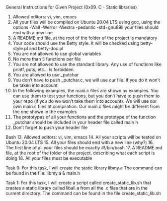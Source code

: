 General Instructions for Given Project  (0x09. C - Static libraries)

1. Allowed editors: vi, vim, emacs
2. All your files will be compiled on Ubuntu 20.04 LTS using gcc, using the options -Wall -Werror -Wextra -pedantic -std=gnu89ll your files should end with a new line
3. A README.md file, at the root of the folder of the project is mandatory
4. Your code should use the Betty style. It will be checked using betty-style.pl and betty-doc.pl
5. You are not allowed to use global variables
6. No more than 5 functions per file
7. You are not allowed to use the standard library. Any use of functions like printf, puts, etc… is forbidden
8. You are allowed to use _putchar
9. You don’t have to push _putchar.c, we will use our file. If you do it won’t be taken into account
10. In the following examples, the main.c files are shown as examples. You can use them to test your functions, but you don’t have to push them to your repo (if you do we won’t take them into account). We will use our own main.c files at compilation. Our main.c files might be different from the one shown in the examples
11. The prototypes of all your functions and the prototype of the function _putchar should be included in your header file called main.h
12. Don’t forget to push your header file


Bash
13. Allowed editors: vi, vim, emacs
14. All your scripts will be tested on Ubuntu 20.04 LTS
15. All your files should end with a new line (why?)
16. The first line of all your files should be exactly #!/bin/bash
17. A README.md file, at the root of the folder of the project, describing what each script is doing
18. All your files must be executable


Task 0: For this task, I will create the static library libmy.a
The command can be found in the  file: libmy.a & main.h

Task 1: For this task, I will create a script called create_static_lib.sh that creates a static library called liball.a from all the .c files that are in the current directory.
The command can be found in the  file create_static_lib.sh

